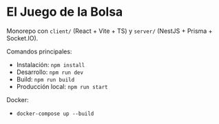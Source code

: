 # El Juego de la Bolsa

Monorepo con `client/` (React + Vite + TS) y `server/` (NestJS + Prisma + Socket.IO).

Comandos principales:
- Instalación: `npm install`
- Desarrollo: `npm run dev`
- Build: `npm run build`
- Producción local: `npm run start`

Docker:
- `docker-compose up --build`
